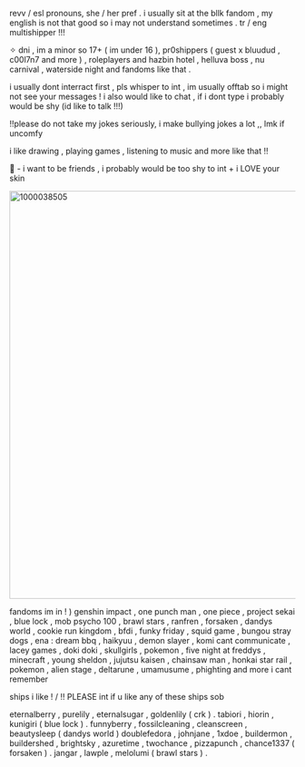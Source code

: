 revv / esl pronouns, she / her pref . i usually sit at the bllk fandom , my english is not that good so i may not understand sometimes . tr / eng multishipper !!!


✧ dni , im a minor so 17+ ( im under 16 ), pr0shippers ( guest x bluudud , c00l7n7 and more ) , roleplayers and hazbin hotel , helluva boss , nu carnival , waterside night and fandoms like that .


i usually dont interract first , pls whisper to int , im usually offtab so i might not see your messages !
i also would like to chat , if i dont type i probably would be shy (id like to talk !!!)

!!please do not take my jokes seriously, i make bullying jokes a lot ,, lmk if uncomfy


i like drawing , playing games , listening to music and more like that !!


👑 - i want to be friends , i probably would be too shy to int + i LOVE your skin


<img width="597" height="719" alt="1000038505" src="https://github.com/user-attachments/assets/f1ea903b-6bba-49f5-a6f1-69884126bfc0" />


fandoms im in ! ) genshin impact , one punch man , one piece , project sekai , blue lock , mob psycho 100 , brawl stars , ranfren , forsaken , dandys world , cookie run kingdom , bfdi , funky friday , squid game , bungou stray dogs , ena : dream bbq , haikyuu , demon slayer , komi cant communicate , lacey games , doki doki , skullgirls , pokemon , five night at freddys , minecraft , young sheldon , jujutsu kaisen , chainsaw man , honkai star rail , pokemon , alien stage , deltarune , umamusume , phighting and more i cant remember


ships i like ! / !! PLEASE int if u like any of these ships sob

eternalberry , purelily , eternalsugar , goldenlily ( crk ) .
tabiori , hiorin , kunigiri ( blue lock ) .
funnyberry , fossilcleaning , cleanscreen , beautysleep ( dandys world )
doublefedora , johnjane , 1xdoe , buildermon , buildershed , brightsky , azuretime , twochance , pizzapunch , chance1337 ( forsaken ) .
jangar , lawple , melolumi ( brawl stars ) .
